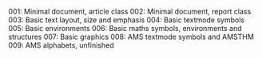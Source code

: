 001: Minimal document, article class
002: Minimal document, report class
003: Basic text layout, size and emphasis
004: Basic textmode symbols
005: Basic environments
006: Basic maths symbols, environments and structures
007: Basic graphics
008: AMS textmode symbols and AMSTHM
009: AMS alphabets, unfinished
